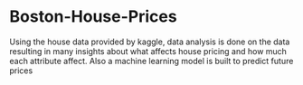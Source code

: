 # Boston-House-Prices
Using the house data provided by kaggle, data analysis is done on the data resulting in many insights about what affects house pricing and how much each attribute affect. Also a machine learning model is built to predict future prices
